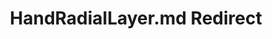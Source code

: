 ---
title: HandRadialLayer.md Redirect
redirect_to: /Pages/StereoKit.Framework/HandRadialLayer.html
---